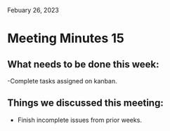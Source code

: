 Febuary 26, 2023

# Meeting Minutes 15

## What needs to be done this week:

-Complete tasks assigned on kanban.

## Things we discussed this meeting:

- Finish incomplete issues from prior weeks.
